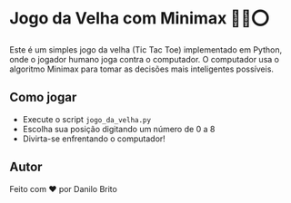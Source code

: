 # Jogo da Velha com Minimax 🤖❌⭕️

Este é um simples jogo da velha (Tic Tac Toe) implementado em Python, onde o jogador humano joga contra o computador.
 O computador usa o algoritmo Minimax para tomar as decisões mais inteligentes possíveis.

## Como jogar

- Execute o script `jogo_da_velha.py`
- Escolha sua posição digitando um número de 0 a 8
- Divirta-se enfrentando o computador!

## Autor
Feito com ❤️ por Danilo Brito
